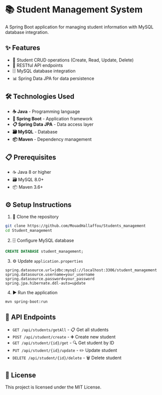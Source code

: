 # 📚 Student Management System

A Spring Boot application for managing student information with MySQL database integration.

## ✨ Features

- 👥 Student CRUD operations (Create, Read, Update, Delete)
- 🔗 RESTful API endpoints
- 🗄️ MySQL database integration
- 📊 Spring Data JPA for data persistence

## 🛠️ Technologies Used

- **☕ Java** - Programming language
- **🚀 Spring Boot** - Application framework
- **📋 Spring Data JPA** - Data access layer
- **🗃️ MySQL** - Database
- **📦 Maven** - Dependency management

## 📋 Prerequisites

- ☕ Java 8 or higher
- 🗃️ MySQL 8.0+
- 📦 Maven 3.6+

## ⚙️ Setup Instructions

1. 📂 Clone the repository
```bash
git clone https://github.com/MouadHallaffou/Students_management
cd Student_management
```

2. 🗄️ Configure MySQL database
```sql
CREATE DATABASE student_management;
```

3. ⚙️ Update `application.properties`
```properties
spring.datasource.url=jdbc:mysql://localhost:3306/student_management
spring.datasource.username=your_username
spring.datasource.password=your_password
spring.jpa.hibernate.ddl-auto=update
```

4. ▶️ Run the application
```bash
mvn spring-boot:run
```

## 🔌 API Endpoints

- `GET /api/students/getAll` - 📋 Get all students
- `POST /api/student/create` - ➕ Create new student
- `GET /api/student/{id}/get` - 🔍 Get student by ID
- `PUT /api/student/{id}/update` - ✏️ Update student
- `DELETE /api/student/{id}/delete` - 🗑️ Delete student

## 📄 License

This project is licensed under the MIT License.

